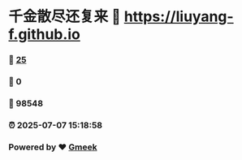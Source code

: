 # 千金散尽还复来 :link: https://liuyang-f.github.io 
### :page_facing_up: [25](https://liuyang-f.github.io/tag.html) 
### :speech_balloon: 0 
### :hibiscus: 98548 
### :alarm_clock: 2025-07-07 15:18:58 
### Powered by :heart: [Gmeek](https://github.com/Meekdai/Gmeek)
